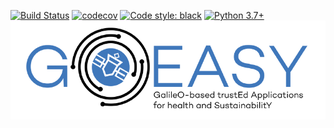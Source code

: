 [![Build Status](https://travis-ci.com/acutaia/goeasy-ublox_api.svg?branch=main)](https://travis-ci.com/acutaia/goeasy-ublox_api)
[![codecov](https://codecov.io/gh/acutaia/goeasy-ublox_api/branch/main/graph/badge.svg?token=ME8SdGsh97)](https://codecov.io/gh/acutaia/goeasy-ublox_api)
[![Code style: black](https://img.shields.io/badge/code%20style-black-000000.svg)](https://github.com/psf/black)
[![Python 3.7+](https://img.shields.io/badge/python-3.7|3.8|3.9-blue.svg)](https://www.python.org/downloads/release)
![image](static/logo_full.png)

